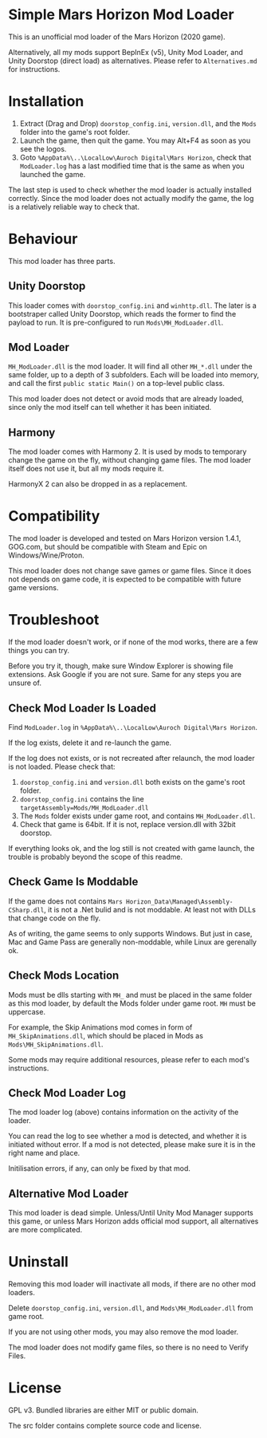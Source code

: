 # Simple Mars Horizon Mod Loader #

This is an unofficial mod loader of the Mars Horizon (2020 game).

Alternatively, all my mods support BepInEx (v5), Unity Mod Loader, and Unity Doorstop (direct load) as alternatives.
Please refer to `Alternatives.md` for instructions.


# Installation #

1. Extract (Drag and Drop) `doorstop_config.ini`, `version.dll`, and the `Mods` folder into the game's root folder.
2. Launch the game, then quit the game.  You may Alt+F4 as soon as you see the logos.
3. Goto `%AppData%\..\LocalLow\Auroch Digital\Mars Horizon`, check that `ModLoader.log` has a last modified time that is the same as when you launched the game.

The last step is used to check whether the mod loader is actually installed correctly.
Since the mod loader does not actually modify the game, the log is a relatively reliable way to check that.


# Behaviour #

This mod loader has three parts.

## Unity Doorstop ##

This loader comes with `doorstop_config.ini` and `winhttp.dll`.
The later is a bootstraper called Unity Doorstop, which reads the former
to find the payload to run.  It is pre-configured to run `Mods\MH_ModLoader.dll`.

## Mod Loader ##

`MH_ModLoader.dll` is the mod loader.
It will find all other `MH_*.dll` under the same folder, up to a depth of 3 subfolders.
Each will be loaded into memory, and call the first `public static Main()` on a top-level public class.

This mod loader does not detect or avoid mods that are already loaded,
since only the mod itself can tell whether it has been initiated.

## Harmony ##

The mod loader comes with Harmony 2.
It is used by mods to temporary change the game on the fly, without changing game files.
The mod loader itself does not use it, but all my mods require it.

HarmonyX 2 can also be dropped in as a replacement.


# Compatibility #

The mod loader is developed and tested on Mars Horizon version 1.4.1, GOG.com,
but should be compatible with Steam and Epic on Windows/Wine/Proton.

This mod loader does not change save games or game files.
Since it does not depends on game code, it is expected to be compatible with future game versions.


# Troubleshoot #

If the mod loader doesn't work, or if none of the mod works, there are a few things you can try.

Before you try it, though, make sure Window Explorer is showing file extensions.
Ask Google if you are not sure.  Same for any steps you are unsure of.

## Check Mod Loader Is Loaded

Find `ModLoader.log` in `%AppData%\..\LocalLow\Auroch Digital\Mars Horizon`.

If the log exists, delete it and re-launch the game.

If the log does not exists, or is not recreated after relaunch, the mod loader is not loaded.
Please check that:

1. `doorstop_config.ini` and `version.dll` both exists on the game's root folder.
2. `doorstop_config.ini` contains the line `targetAssembly=Mods/MH_ModLoader.dll`
3. The `Mods` folder exists under game root, and contains `MH_ModLoader.dll`.
4. Check that game is 64bit.  If it is not, replace version.dll with 32bit doorstop.

If everything looks ok, and the log still is not created with game launch,
the trouble is probably beyond the scope of this readme.

## Check Game Is Moddable

If the game does not contains `Mars Horizon_Data\Managed\Assembly-CSharp.dll`, it is not a .Net bulid and is not moddable.
At least not with DLLs that change code on the fly.

As of writing, the game seems to only supports Windows.
But just in case, Mac and Game Pass are generally non-moddable, while Linux are gerenally ok.

## Check Mods Location

Mods must be dlls starting with `MH_` and must be placed in the same folder as this mod loader,
by default the Mods folder under game root.  `MH` must be uppercase.

For example, the Skip Animations mod comes in form of `MH_SkipAnimations.dll`,
which should be placed in Mods as `Mods\MH_SkipAnimations.dll`.

Some mods may require additional resources, please refer to each mod's instructions.

## Check Mod Loader Log ##

The mod loader log (above) contains information on the activity of the loader.

You can read the log to see whether a mod is detected, and whether it is initiated without error.
If a mod is not detected, please make sure it is in the right name and place.

Initilisation errors, if any, can only be fixed by that mod.


## Alternative Mod Loader ##

This mod loader is dead simple.
Unless/Until Unity Mod Manager supports this game,
or unless Mars Horizon adds official mod support, all alternatives are more complicated.


# Uninstall #

Removing this mod loader will inactivate all mods, if there are no other mod loaders.

Delete `doorstop_config.ini`, `version.dll`, and `Mods\MH_ModLoader.dll` from game root.

If you are not using other mods, you may also remove the mod loader.

The mod loader does not modify game files, so there is no need to Verify Files.


# License #

GPL v3.  Bundled libraries are either MIT or public domain.

The src folder contains complete source code and license.
